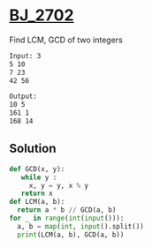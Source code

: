 # [BJ_2702](https://acmicpc.net/problem/2702)

Find LCM, GCD of two integers

```txt
Input: 3
5 10
7 23
42 56

Output:
10 5
161 1
168 14
```

## Solution

```py
def GCD(x, y):
   while y :
     x, y = y, x % y
   return x
def LCM(a, b):
  return a * b // GCD(a, b)
for _ in range(int(input())):
  a, b = map(int, input().split())
  print(LCM(a, b), GCD(a, b))
```
